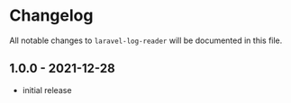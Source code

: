 # Changelog

All notable changes to `laravel-log-reader` will be documented in this file.

## 1.0.0 - 2021-12-28

- initial release
